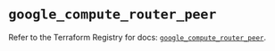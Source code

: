 # `google_compute_router_peer`

Refer to the Terraform Registry for docs: [`google_compute_router_peer`](https://registry.terraform.io/providers/hashicorp/google/6.34.0/docs/resources/compute_router_peer).
